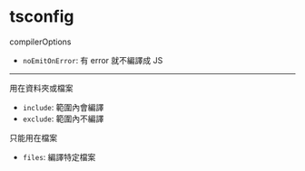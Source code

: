 # tsconfig

compilerOptions

- `noEmitOnError`: 有 error 就不編譯成 JS

---

用在資料夾或檔案

- `include`: 範圍內會編譯
- `exclude`: 範圍內不編譯

只能用在檔案

- `files`: 編譯特定檔案